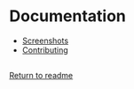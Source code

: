 # Documentation

- [Screenshots](./SCREENSHOTS.md)
- [Contributing](./CONTRIBUTING.md)

##

[Return to readme](/README.md)